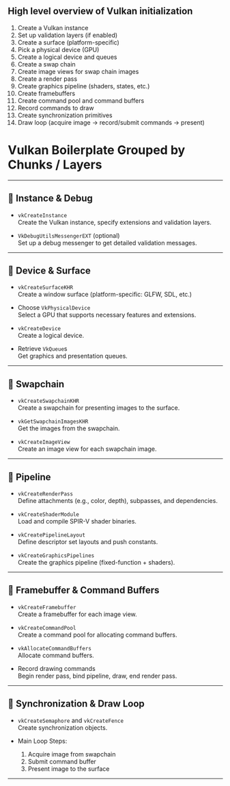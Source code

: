 ## High level overview of Vulkan initialization

1. Create a Vulkan instance
2. Set up validation layers (if enabled)
3. Create a surface (platform-specific)
4. Pick a physical device (GPU)
5. Create a logical device and queues
6. Create a swap chain
7. Create image views for swap chain images
8. Create a render pass
9. Create graphics pipeline (shaders, states, etc.)
10. Create framebuffers
11. Create command pool and command buffers
12. Record commands to draw
13. Create synchronization primitives
14. Draw loop (acquire image → record/submit commands → present)


# Vulkan Boilerplate Grouped by Chunks / Layers

---

## 🔹 Instance & Debug

- `vkCreateInstance`  
  Create the Vulkan instance, specify extensions and validation layers.

- `VkDebugUtilsMessengerEXT` (optional)  
  Set up a debug messenger to get detailed validation messages.

---

## 🔹 Device & Surface

- `vkCreateSurfaceKHR`  
  Create a window surface (platform-specific: GLFW, SDL, etc.)

- Choose `VkPhysicalDevice`  
  Select a GPU that supports necessary features and extensions.

- `vkCreateDevice`  
  Create a logical device.

- Retrieve `VkQueue`s  
  Get graphics and presentation queues.

---

## 🔹 Swapchain

- `vkCreateSwapchainKHR`  
  Create a swapchain for presenting images to the surface.

- `vkGetSwapchainImagesKHR`  
  Get the images from the swapchain.

- `vkCreateImageView`  
  Create an image view for each swapchain image.

---

## 🔹 Pipeline

- `vkCreateRenderPass`  
  Define attachments (e.g., color, depth), subpasses, and dependencies.

- `vkCreateShaderModule`  
  Load and compile SPIR-V shader binaries.

- `vkCreatePipelineLayout`  
  Define descriptor set layouts and push constants.

- `vkCreateGraphicsPipelines`  
  Create the graphics pipeline (fixed-function + shaders).

---

## 🔹 Framebuffer & Command Buffers

- `vkCreateFramebuffer`  
  Create a framebuffer for each image view.

- `vkCreateCommandPool`  
  Create a command pool for allocating command buffers.

- `vkAllocateCommandBuffers`  
  Allocate command buffers.

- Record drawing commands  
  Begin render pass, bind pipeline, draw, end render pass.

---

## 🔹 Synchronization & Draw Loop

- `vkCreateSemaphore` and `vkCreateFence`  
  Create synchronization objects.

- Main Loop Steps:
  1. Acquire image from swapchain
  2. Submit command buffer
  3. Present image to the surface

---